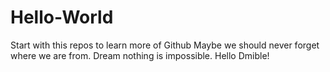 # Hello-World
Start with this repos to learn more of Github
Maybe we should never forget where we are from.
Dream nothing is impossible.
Hello Dmible!
